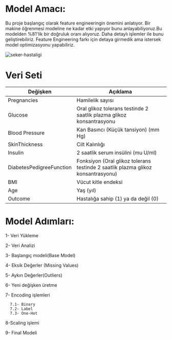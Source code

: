 # Model Amacı:

Bu proje başlangıç olarak feature engineeringin önemini anlatıyor. Bir makine öğrenmesi modeline ne kadar etki yapıyor bunu anlayabiliyoruz.Bu modelden %81'lik bir doğruluk oranı alıyoruz. Daha detaylı işlemler ile bunu geliştirebiliriz. Feature Engineering farkı için detaya girmedik ama istersek model optimizasyonu yapabiliriz.


![seker-hastaligi](https://github.com/user-attachments/assets/12ff79c5-97bb-4eb2-bb48-682b9a5052ab)



# Veri Seti

|Değişken| Açıklama | 
|--------|----------|
| Pregnancies|  Hamilelik sayısı|
|Glucose|  Oral glikoz tolerans testinde 2 saatlik plazma glikoz konsantrasyonu|
|Blood Pressure|  Kan Basıncı (Küçük tansiyon) (mm Hg)|
|SkinThickness|  Cilt Kalınlığı|
|Insulin|  2 saatlik serum insülini (mu U/ml)|
|DiabetesPedigreeFunction| Fonksiyon (Oral glikoz tolerans testinde 2 saatlik plazma glikoz konsantrasyonu)|
|BMI|  Vücut kitle endeksi|
|Age| Yaş (yıl)|
|Outcome| Hastalığa sahip (1) ya da değil (0)|

# Model Adımları:


   1- Veri Yükleme

   
   2- Veri Analizi

   
   3- Başlangıç modeli(Base Model)

   
   4- Eksik Değerler (Missing Values)

   
   5- Aykırı Değerler(Outliers)

   
   6- Yeni değişken üretme

   
   7- Encoding işlemleri
   
      7.1- Binary
      7.2- Label     
      7.3- One-Hot
      
   8-Scaling işlemi 

   
   9- Final Modeli
   
